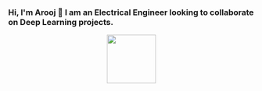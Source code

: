 ### Hi, I'm Arooj 👋 I am an Electrical Engineer looking to collaborate on Deep Learning projects.

<div id="header" align="center">
  <img src="https://media.giphy.com/media/1sgetPM00wWqJpVUTl/giphy.gif" width="100"/>
</div>



